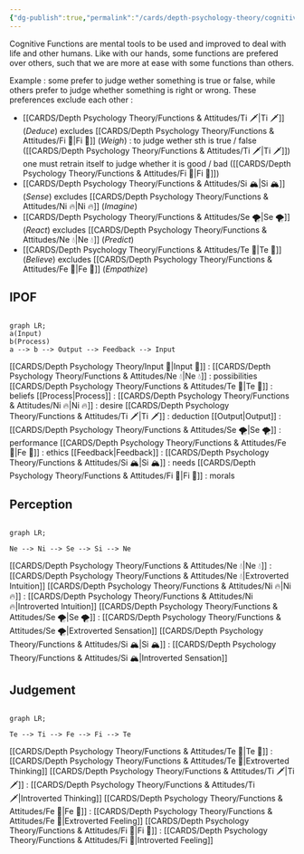 ```yaml
---
{"dg-publish":true,"permalink":"/cards/depth-psychology-theory/cognitive-functions/","created":"2022-12-27T19:17:15.571+01:00","updated":"2023-04-08T10:59:04.703+02:00"}
---
```



Cognitive Functions are mental tools to be used and improved to deal with life and other humans. 
Like with our hands, some functions are prefered over others, such that we are more at ease with some functions than others. 

Example : some prefer to judge wether something is true or false, while others prefer to judge whether something is right or wrong. 
These preferences exclude each other : 
- [[CARDS/Depth Psychology Theory/Functions & Attitudes/Ti 🗡️\|Ti 🗡️]] (*Deduce*) excludes [[CARDS/Depth Psychology Theory/Functions & Attitudes/Fi 🔱\|Fi 🔱]] (*Weigh*) : to judge wether sth is true / false ([[CARDS/Depth Psychology Theory/Functions & Attitudes/Ti 🗡️\|Ti 🗡️]]) one must retrain itself to judge whether it is good / bad ([[CARDS/Depth Psychology Theory/Functions & Attitudes/Fi 🔱\|Fi 🔱]])
- [[CARDS/Depth Psychology Theory/Functions & Attitudes/Si 🏔️\|Si 🏔️]] (*Sense*) excludes [[CARDS/Depth Psychology Theory/Functions & Attitudes/Ni 🔥\|Ni 🔥]] (*Imagine*) 
- [[CARDS/Depth Psychology Theory/Functions & Attitudes/Se 🌪️\|Se 🌪️]] (*React*) excludes [[CARDS/Depth Psychology Theory/Functions & Attitudes/Ne 💧\|Ne 💧]] (*Predict*)
- [[CARDS/Depth Psychology Theory/Functions & Attitudes/Te 🏹\|Te 🏹]] (*Believe*) excludes [[CARDS/Depth Psychology Theory/Functions & Attitudes/Fe 💉\|Fe 💉]] (*Empathize*) 

## IPOF
```mermaid

graph LR; 
a(Input)
b(Process)
a --> b --> Output --> Feedback --> Input
```

[[CARDS/Depth Psychology Theory/Input 🌊\|Input 🌊]] : 
	[[CARDS/Depth Psychology Theory/Functions & Attitudes/Ne 💧\|Ne 💧]] : possibilities
	[[CARDS/Depth Psychology Theory/Functions & Attitudes/Te 🏹\|Te 🏹]] : beliefs 
[[Process\|Process]] : 
	[[CARDS/Depth Psychology Theory/Functions & Attitudes/Ni 🔥\|Ni 🔥]] : desire
	[[CARDS/Depth Psychology Theory/Functions & Attitudes/Ti 🗡️\|Ti 🗡️]] : deduction
[[Output\|Output]] : 
	[[CARDS/Depth Psychology Theory/Functions & Attitudes/Se 🌪️\|Se 🌪️]] : performance
	[[CARDS/Depth Psychology Theory/Functions & Attitudes/Fe 💉\|Fe 💉]] : ethics
[[Feedback\|Feedback]] : 
	[[CARDS/Depth Psychology Theory/Functions & Attitudes/Si 🏔️\|Si 🏔️]] : needs
	[[CARDS/Depth Psychology Theory/Functions & Attitudes/Fi 🔱\|Fi 🔱]] : morals

## Perception
```mermaid

graph LR; 

Ne --> Ni --> Se --> Si --> Ne

```

[[CARDS/Depth Psychology Theory/Functions & Attitudes/Ne 💧\|Ne 💧]] : [[CARDS/Depth Psychology Theory/Functions & Attitudes/Ne 💧\|Extroverted Intuition]]
[[CARDS/Depth Psychology Theory/Functions & Attitudes/Ni 🔥\|Ni 🔥]] : [[CARDS/Depth Psychology Theory/Functions & Attitudes/Ni 🔥\|Introverted Intuition]]
[[CARDS/Depth Psychology Theory/Functions & Attitudes/Se 🌪️\|Se 🌪️]] : [[CARDS/Depth Psychology Theory/Functions & Attitudes/Se 🌪️\|Extroverted Sensation]]
[[CARDS/Depth Psychology Theory/Functions & Attitudes/Si 🏔️\|Si 🏔️]] : [[CARDS/Depth Psychology Theory/Functions & Attitudes/Si 🏔️\|Introverted Sensation]]

## Judgement
```mermaid

graph LR; 

Te --> Ti --> Fe --> Fi --> Te

```

[[CARDS/Depth Psychology Theory/Functions & Attitudes/Te 🏹\|Te 🏹]] : [[CARDS/Depth Psychology Theory/Functions & Attitudes/Te 🏹\|Extroverted Thinking]] 
[[CARDS/Depth Psychology Theory/Functions & Attitudes/Ti 🗡️\|Ti 🗡️]] : [[CARDS/Depth Psychology Theory/Functions & Attitudes/Ti 🗡️\|Introverted Thinking]]
[[CARDS/Depth Psychology Theory/Functions & Attitudes/Fe 💉\|Fe 💉]] : [[CARDS/Depth Psychology Theory/Functions & Attitudes/Fe 💉\|Extroverted Feeling]]
[[CARDS/Depth Psychology Theory/Functions & Attitudes/Fi 🔱\|Fi 🔱]] : [[CARDS/Depth Psychology Theory/Functions & Attitudes/Fi 🔱\|Introverted Feeling]]

